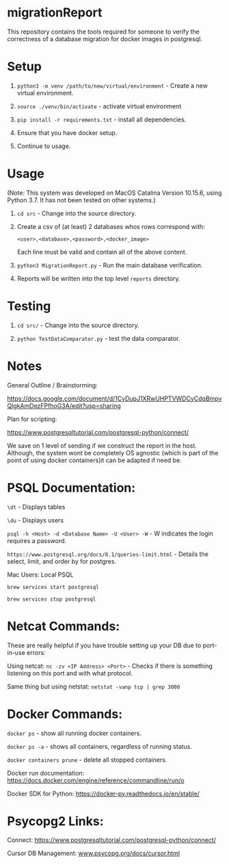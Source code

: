 # migrationReport
This repository contains the tools required for someone to verify the correctness of a database migration for docker images in postgresql.

# Setup
1. `python3 -m venv /path/to/new/virtual/environment` - Create a new virtual environment.


2. `source ./venv/bin/activate` - activate virtual environment


3. `pip install -r requirements.txt` - install all dependencies.


4. Ensure that you have docker setup.


5. Continue to usage.

# Usage
(Note: This system was developed on MacOS Catalina Version 10.15.6, using Python 3.7. It has not been tested on other systems.)


1. `cd src` - Change into the source directory.


2. Create a csv of (at least) 2 databases whos rows correspond with:


    `<user>,<database>,<password>,<docker_image>`


    Each line must be valid and contain all of the above content.



3. `python3 MigrationReport.py` - Run the main database verification.



4. Reports will be written into the top level `reports` directory.

# Testing
1. `cd src/` - Change into the source directory.


2. `python TestDataComparator.py` - test the data comparator.


# Notes
General Outline / Brainstorming:


https://docs.google.com/document/d/1CyDupJ1XRwUHPTVWDCyCdqBmpvQlgkAmDezFPfhoG3A/edit?usp=sharing


Plan for scripting:


https://www.postgresqltutorial.com/postgresql-python/connect/


We save on 1 level of sending if we construct the report in the host. 
Although, the system wont be completely OS agnostic (which is part of the point of using docker containers)it can be adapted if need be.

# PSQL Documentation:
`\dt` - Displays tables


`\du` - Displays users


`psql -h <Host> -d <Database Name> -U <User> -W` - W indicates the login requires a password.


`https://www.postgresql.org/docs/8.1/queries-limit.html` - Details the select, limit, and order by for postgres.


Mac Users: Local PSQL


`brew services start postgresql`


`brew services stop postgresql`


# Netcat Commands:
These are really helpful if you have trouble setting up your DB due to port-in-use errors:

Using netcat:
`nc -zv <IP Address> <Port>` - Checks if there is something listening on this port and with what protocol.


Same thing but using netstat:
`netstat -vanp tcp | grep 3000`

# Docker Commands:
`docker ps` - show all running docker containers.


`docker ps -a` - shows all containers, regardless of running status.


`docker containers prune` - delete all stopped containers.


Docker run documentation:
https://docs.docker.com/engine/reference/commandline/run/o


Docker SDK for Python:
https://docker-py.readthedocs.io/en/stable/

# Psycopg2 Links:
Connect:
https://www.postgresqltutorial.com/postgresql-python/connect/


Cursor DB Management:
www.psycopg.org/docs/cursor.html
